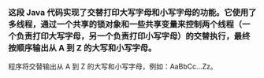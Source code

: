 ### 这段 Java 代码实现了交替打印大写字母和小写字母的功能。它使用了多线程，通过一个共享的锁对象和一些共享变量来控制两个线程（一个负责打印大写字母，另一个负责打印小写字母）的交替执行，最终按顺序输出从 A 到 Z 的大写和小写字母。

程序将交替输出从 A 到 Z 的大写和小写字母，例如：AaBbCc...Zz。